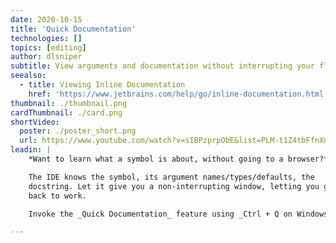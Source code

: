```yaml
---
date: 2020-10-15
title: 'Quick Documentation'
technologies: []
topics: [editing]
author: dlsniper
subtitle: View arguments and documentation without interrupting your flow.
seealso:
  - title: Viewing Inline Documentation
    href: 'https://www.jetbrains.com/help/go/inline-documentation.html'
thumbnail: ./thumbnail.png
cardThumbnail: ./card.png
shortVideo:
  poster: ./poster_short.png
  url: https://www.youtube.com/watch?v=sIBPzprpObE&list=PLM-t1Z4tbFfnXnghmtk6WVz10_pivOw25&index=22&t=0s
leadin: |
    *Want to learn what a symbol is about, without going to a browser?*

    The IDE knows the symbol, its argument names/types/defaults, the
    docstring. Let it give you a non-interrupting window, letting you get
    back to work.

    Invoke the _Quick Documentation_ feature using _Ctrl + Q on Windows/Linux_ or _F1 on macOS_, learn more about the different symbols you're working with.

---
```

